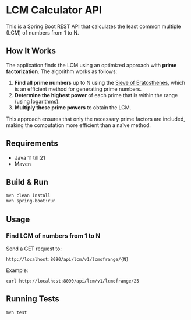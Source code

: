 # LCM Calculator API

This is a Spring Boot REST API that calculates the least common multiple (LCM) of numbers from 1 to N.

## How It Works
The application finds the LCM using an optimized approach with **prime factorization**. The algorithm works as follows:

1. **Find all prime numbers** up to N using the [Sieve of Eratosthenes](https://en.wikipedia.org/wiki/Sieve_of_Eratosthenes), which is an efficient method for generating prime numbers.
2. **Determine the highest power** of each prime that is within the range (using logarithms).
3. **Multiply these prime powers** to obtain the LCM.

This approach ensures that only the necessary prime factors are included, making the computation more efficient than a naïve method.

## Requirements
- Java 11 till 21
- Maven

## Build & Run
```sh
mvn clean install
mvn spring-boot:run
```

## Usage
### Find LCM of numbers from 1 to N
Send a GET request to:
```
http://localhost:8090/api/lcm/v1/lcmofrange/{N}
```
Example:
```
curl http://localhost:8090/api/lcm/v1/lcmofrange/25
```

## Running Tests
```sh
mvn test
```